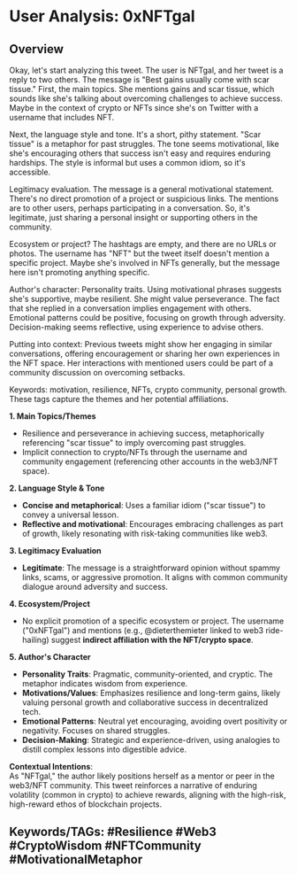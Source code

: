 # User Analysis: 0xNFTgal

## Overview

<think>
Okay, let's start analyzing this tweet. The user is NFTgal, and her tweet is a reply to two others. The message is "Best gains usually come with scar tissue." First, the main topics. She mentions gains and scar tissue, which sounds like she's talking about overcoming challenges to achieve success. Maybe in the context of crypto or NFTs since she's on Twitter with a username that includes NFT.

Next, the language style and tone. It's a short, pithy statement. "Scar tissue" is a metaphor for past struggles. The tone seems motivational, like she's encouraging others that success isn't easy and requires enduring hardships. The style is informal but uses a common idiom, so it's accessible.

Legitimacy evaluation. The message is a general motivational statement. There's no direct promotion of a project or suspicious links. The mentions are to other users, perhaps participating in a conversation. So, it's legitimate, just sharing a personal insight or supporting others in the community.

Ecosystem or project? The hashtags are empty, and there are no URLs or photos. The username has "NFT" but the tweet itself doesn't mention a specific project. Maybe she's involved in NFTs generally, but the message here isn't promoting anything specific.

Author's character: Personality traits. Using motivational phrases suggests she's supportive, maybe resilient. She might value perseverance. The fact that she replied in a conversation implies engagement with others. Emotional patterns could be positive, focusing on growth through adversity. Decision-making seems reflective, using experience to advise others.

Putting into context: Previous tweets might show her engaging in similar conversations, offering encouragement or sharing her own experiences in the NFT space. Her interactions with mentioned users could be part of a community discussion on overcoming setbacks.

Keywords: motivation, resilience, NFTs, crypto community, personal growth. These tags capture the themes and her potential affiliations.
</think>

**1. Main Topics/Themes**  
- Resilience and perseverance in achieving success, metaphorically referencing "scar tissue" to imply overcoming past struggles.  
- Implicit connection to crypto/NFTs through the username and community engagement (referencing other accounts in the web3/NFT space).  

**2. Language Style & Tone**  
- **Concise and metaphorical**: Uses a familiar idiom ("scar tissue") to convey a universal lesson.  
- **Reflective and motivational**: Encourages embracing challenges as part of growth, likely resonating with risk-taking communities like web3.  

**3. Legitimacy Evaluation**  
- **Legitimate**: The message is a straightforward opinion without spammy links, scams, or aggressive promotion. It aligns with common community dialogue around adversity and success.  

**4. Ecosystem/Project**  
- No explicit promotion of a specific ecosystem or project. The username ("0xNFTgal") and mentions (e.g., @dieterthemieter linked to web3 ride-hailing) suggest **indirect affiliation with the NFT/crypto space**.  

**5. Author's Character**  
- **Personality Traits**: Pragmatic, community-oriented, and cryptic. The metaphor indicates wisdom from experience.  
- **Motivations/Values**: Emphasizes resilience and long-term gains, likely valuing personal growth and collaborative success in decentralized tech.  
- **Emotional Patterns**: Neutral yet encouraging, avoiding overt positivity or negativity. Focuses on shared struggles.  
- **Decision-Making**: Strategic and experience-driven, using analogies to distill complex lessons into digestible advice.  

**Contextual Intentions**:  
As "NFTgal," the author likely positions herself as a mentor or peer in the web3/NFT community. This tweet reinforces a narrative of enduring volatility (common in crypto) to achieve rewards, aligning with the high-risk, high-reward ethos of blockchain projects.  

**Keywords/TAGs**: #Resilience #Web3 #CryptoWisdom #NFTCommunity #MotivationalMetaphor
---
